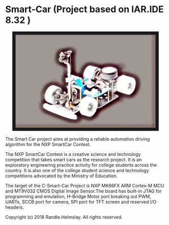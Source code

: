 # Smart-Car (Project based on IAR.IDE 8.32 )
<p align="center">
<img src="https://raw.githubusercontent.com/RandleH/C-Smart-Car/master/Materials/SmartCar_Profile1.jpg" width="440" height="293" border="10">
 </p>
 
 
The Smart Car project aims at providing a reliable automation driving algorithm for the NXP SmartCar Contest.

The NXP SmartCar Contest is a creative science and technology competition that takes smart cars as the research project. It is an exploratory engineering practice activity for college students across the country. It is also one of the college student science and technology competitions advocated by the Ministry of Education.

The target of the C-Smart-Car Project is NXP MK66FX ARM Cortex-M MCU and MT9V032 CMOS Digital Image Sensor.The board has built-in JTAG for programming and emulation, H-Bridge Motor port breaking out PWM, UARTs, SCCB port for camera, SPI port for TFT screen and reserved I/O headers.

Copyright (c) 2018 Randle.Helmslay. All rights reserved.
